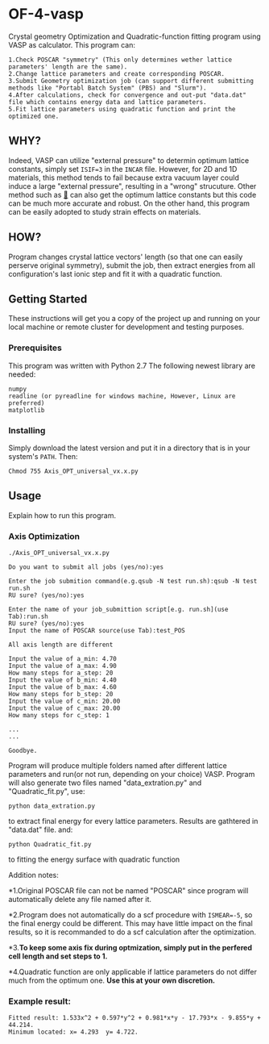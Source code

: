 # OF-4-vasp
Crystal geometry Optimization and Quadratic-function fitting program using VASP as calculator.
This program can:

    1.Check POSCAR "symmetry" (This only determines wether lattice parameters' length are the same).
    2.Change lattice parameters and create corresponding POSCAR.
    3.Submit Geometry optimization job (can support different submitting methods like "Portabl Batch System" (PBS) and "Slurm").
    4.After calculations, check for convergence and out-put "data.dat" file which contains energy data and lattice parameters.
    5.Fit lattice parameters using quadratic function and print the optimized one.

## WHY?
Indeed, VASP can utilize "external pressure" to determin optimum lattice constants, simply set `ISIF=3` in the `INCAR` file. However, for 2D and 1D materials, this method tends to fail because extra vacuum layer could induce a large "external pressure",  resulting in a "wrong" strucuture. Other method such as [🔗](https://github.com/Chengcheng-Xiao/VASP_OPT_AXIS) can also get the optimum lattice constants but this code can be much more accurate and robust. On the other hand, this program can be easily adopted to study strain effects on materials.


## HOW?
Program changes crystal lattice vectors' length (so that one can easily perserve original symmetry), submit the job, then extract energies from all configuration's last ionic step and fit it with a quadratic function.

## Getting Started
These instructions will get you a copy of the project up and running on your local machine or remote cluster for development and testing purposes.

### Prerequisites
This program was written with Python 2.7
The following newest library are needed:
```
numpy
readline (or pyreadline for windows machine, However, Linux are preferred)
matplotlib
```

### Installing
Simply download the latest version and put it in a directory that is in your system's `PATH`.
Then:
```
Chmod 755 Axis_OPT_universal_vx.x.py
```

## Usage
Explain how to run this program.

### Axis Optimization
```
./Axis_OPT_universal_vx.x.py

Do you want to submit all jobs (yes/no):yes

Enter the job submition command(e.g.qsub -N test run.sh):qsub -N test run.sh
RU sure? (yes/no):yes

Enter the name of your job_submittion script[e.g. run.sh](use Tab):run.sh
RU sure? (yes/no):yes
Input the name of POSCAR source(use Tab):test_POS

All axis length are different

Input the value of a_min: 4.70
Input the value of a_max: 4.90
How many steps for a_step: 20
Input the value of b_min: 4.40
Input the value of b_max: 4.60
How many steps for b_step: 20
Input the value of c_min: 20.00
Input the value of c_max: 20.00
How many steps for c_step: 1

...
...

Goodbye.
```
Program will produce multiple folders named after different lattice parameters and run(or not run, depending on your choice) VASP.
Program will also generate two files named "data_extration.py" and "Quadratic_fit.py", use:
```
python data_extration.py
```
to extract final energy for every lattice parameters. Results are gathtered in "data.dat" file.
and:
```
python Quadratic_fit.py
```
to fitting the energy surface with quadratic function

Addition notes:

*1.Original POSCAR file can not be named "POSCAR" since program will automatically delete any file named after it.

*2.Program does not automatically do a scf procedure with `ISMEAR=-5`, so the final energy could be different. This may have little impact on the final results, so it is recommanded to do a scf calculation after the optimization.

*3.__To keep some axis fix during optmization, simply put in the perfered cell length and set steps to 1.__

*4.Quadratic function are only applicable if lattice parameters do not differ much from the optimum one. **Use this at your own discretion.**


### Example result:
```
Fitted result: 1.533x^2 + 0.597*y^2 + 0.981*x*y - 17.793*x - 9.855*y + 44.214.
Minimum located: x= 4.293  y= 4.722.
```
